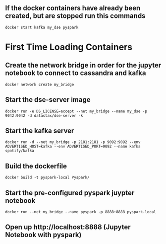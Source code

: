 ## If the docker containers have already been created, but are stopped run this commands

`docker start kafka my_dse pyspark`

# First Time Loading Containers

## Create the network bridge in order for the jupyter notebook to connect to cassandra and kafka
 
`docker network create my_bridge`
 
## Start the dse-server image
 
`docker run -e DS_LICENSE=accept --net my_bridge --name my_dse -p 9042:9042 -d datastax/dse-server -k`

## Start the kafka server

`docker run -d --net my_bridge -p 2181:2181 -p 9092:9092 --env ADVERTISED_HOST=kafka --env ADVERTISED_PORT=9092 --name kafka spotify/kafka`

## Build the dockerfile

`docker build -t pyspark-local Pyspark/`

## Start the pre-configured pyspark juypter notebook 
 
`docker run --net my_bridge --name pyspark -p 8888:8888 pyspark-local`
 
## Open up http://localhost:8888 (Jupyter Notebook with pyspark)
